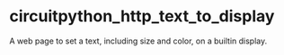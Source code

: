# circuitpython_http_text_to_display
A web page to set a text, including size and color, on a builtin display.
